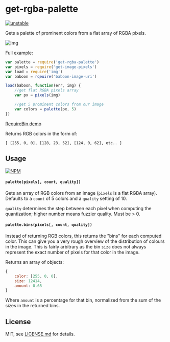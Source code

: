 # get-rgba-palette

[![unstable](http://badges.github.io/stability-badges/dist/unstable.svg)](http://github.com/badges/stability-badges)

Gets a palette of prominent colors from a flat array of RGBA pixels.

![img](http://i.imgur.com/arnLlX0.png)

Full example: 

```js
var palette = require('get-rgba-palette')
var pixels = require('get-image-pixels')
var load = require('img')
var baboon = rqeuire('baboon-image-uri')

load(baboon, function(err, img) {
    //get flat RGBA pixels array
    var px = pixels(img)

    //get 5 prominent colors from our image
    var colors = palette(px, 5)
})
```

[RequireBin demo](http://requirebin.com/?gist=1f49e56f22fa9caa94d7)

Returns RGB colors in the form of:  

```[ [255, 0, 0], [128, 23, 52], [124, 0, 62], etc.. ]``` 

## Usage

[![NPM](https://nodei.co/npm/get-rgba-palette.png)](https://nodei.co/npm/get-rgba-palette/)

#### `palette(pixels[, count, quality])`

Gets an array of RGB colors from an image (`pixels` is a flat RGBA array). Defaults to a `count` of 5 colors and a `quality` setting of 10. 

`quality` determines the step between each pixel when computing the quantization; higher number means fuzzier quality. Must be > 0.

#### `palette.bins(pixels[, count, quality])`

Instead of returning RGB colors, this returns the "bins" for each computed color. This can give you a very rough overview of the distribution of colours in the image. This is fairly arbitrary as the bin `size` does not always represent the exact number of pixels for that color in the image.

Returns an array of objects:

```js
{
    color: [255, 0, 0],
    size: 12414,
    amount: 0.65
}
```

Where `amount` is a percentage for that bin, normalized from the sum of the sizes in the returned bins.

## License

MIT, see [LICENSE.md](http://github.com/mattdesl/get-rgba-palette/blob/master/LICENSE.md) for details.
